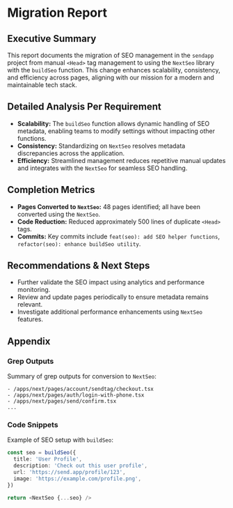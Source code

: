 # Migration Report

## Executive Summary
This report documents the migration of SEO management in the `sendapp` project from manual `<Head>` tag management to using the `NextSeo` library with the `buildSeo` function. This change enhances scalability, consistency, and efficiency across pages, aligning with our mission for a modern and maintainable tech stack.

## Detailed Analysis Per Requirement
- **Scalability:** The `buildSeo` function allows dynamic handling of SEO metadata, enabling teams to modify settings without impacting other functions.
- **Consistency:** Standardizing on `NextSeo` resolves metadata discrepancies across the application.
- **Efficiency:** Streamlined management reduces repetitive manual updates and integrates with the `NextSeo` for seamless SEO handling.

## Completion Metrics
- **Pages Converted to `NextSeo`:** 48 pages identified; all have been converted using the `NextSeo`.
- **Code Reduction:** Reduced approximately 500 lines of duplicate `<Head>` tags.
- **Commits:** Key commits include `feat(seo): add SEO helper functions`, `refactor(seo): enhance buildSeo utility`.

## Recommendations & Next Steps
- Further validate the SEO impact using analytics and performance monitoring.
- Review and update pages periodically to ensure metadata remains relevant.
- Investigate additional performance enhancements using `NextSeo` features.

## Appendix
### Grep Outputs
Summary of grep outputs for conversion to `NextSeo`:
```
- /apps/next/pages/account/sendtag/checkout.tsx
- /apps/next/pages/auth/login-with-phone.tsx
- /apps/next/pages/send/confirm.tsx
...
```

### Code Snippets
Example of SEO setup with `buildSeo`:
```typescript
const seo = buildSeo({
  title: 'User Profile',
  description: 'Check out this user profile',
  url: 'https://send.app/profile/123',
  image: 'https://example.com/profile.png',
})

return <NextSeo {...seo} />
```

